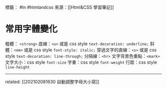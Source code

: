 標籤： #ln #htmlandcss 
來源：[[Html&CSS 學習筆記]]

# 常用字體變化
粗體：	`<strong>`
底線：`<u>` 或是 css style `text-decoration: underline;`
斜體：`<em>` 或是 css style `font-style: italic;`
穿過文字的直線：`<s>` 或是 css style `text-decoration: line-through;`
分隔線：`<hr>`
文字背景色重點：`<mark>`
文字大小：css style `font-size`
字重：css style `font-weight`
行距：css style `line-height`

---

related: [[202102081630 自動調整字母大小寫]]